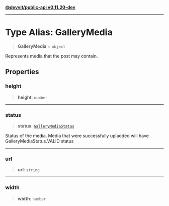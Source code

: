 [**@devvit/public-api v0.11.20-dev**](../../README.md)

---

# Type Alias: GalleryMedia

> **GalleryMedia** = `object`

Represents media that the post may contain.

## Properties

<a id="height"></a>

### height

> **height**: `number`

---

<a id="status"></a>

### status

> **status**: [`GalleryMediaStatus`](GalleryMediaStatus.md)

Status of the media. Media that were successfully uplaoded will have GalleryMediaStatus.VALID status

---

<a id="url"></a>

### url

> **url**: `string`

---

<a id="width"></a>

### width

> **width**: `number`
